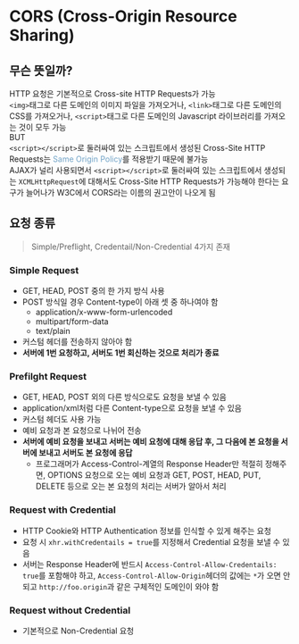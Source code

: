 # CORS (Cross-Origin Resource Sharing)

## 무슨 뜻일까?
HTTP 요청은 기본적으로 Cross-site HTTP Requests가 가능   
`<img>`태그로 다른 도메인의 이미지 파일을 가져오거나, `<link>`태그로 다른 도메인의 CSS를 가져오거나, `<script>`태그로 다른 도메인의 Javascript 라이브러리를 가져오는 것이 모두 가능   
BUT   
`<script></script>`로 둘러싸여 있는 스크립트에서 생성된 Cross-Site HTTP Requests는 <span style="color:#71a3c7">Same Origin Policy</span>를 적용받기 때문에 불가능   
AJAX가 널리 사용되면서 `<script></script>`로 둘러싸여 있는 스크립트에서 생성되는 `XCMLHttpRequest`에 대해서도 Cross-Site HTTP Requests가 가능해야 한다는 요구가 늘어나가 W3C에서 CORS라는 이름의 권고안이 나오게 됨

## 요청 종류
> Simple/Preflight, Credentail/Non-Credential 4가지 존재

### Simple Request
- GET, HEAD, POST 중의 한 가지 방식 사용
- POST 방식일 경우 Content-type이 아래 셋 중 하나여야 함
    - application/x-www-form-urlencoded
    - multipart/form-data
    - text/plain
- 커스텀 헤더를 전송하지 않아야 함
- <b>서버에 1번 요청하고, 서버도 1번 회신하는 것으로 처리가 종료</b>

### Prefilght Request
- GET, HEAD, POST 외의 다른 방식으로도 요청을 보낼 수 있음
- application/xml처럼 다른 Content-type으로 요청을 보낼 수 있음
- 커스텀 헤더도 사용 가능
- 예비 요청과 본 요청으로 나뉘어 전송
- <b>서버에 예비 요청을 보내고 서버는 예비 요청에 대해 응답 후, 그 다음에 본 요청을 서버에 보내고 서버도 본 요청에 응답</b>
    - 프로그래머가 Access-Control-계열의 Response Header만 적절히 정해주면, OPTIONS 요청으로 오는 예비 요청과 GET, POST, HEAD, PUT, DELETE 등으로 오는 본 요청의 처리는 서버가 알아서 처리

### Request with Credential
- HTTP Cookie와 HTTP Authentication 정보를 인식할 수 있게 해주는 요청
- 요청 시 `xhr.withCredentails = true`를 지정해서 Credential 요청을 보낼 수 있음
- 서버는 Response Header에 반드시 `Access-Control-Allow-Credentails: true`를 포함해야 하고, `Access-Control-Allow-Origin`헤더의 값에는 `*`가 오면 안되고 `http://foo.origin`과 같은 구체적인 도메인이 와야 함

### Request without Credential
- 기본적으로 Non-Credential 요청
